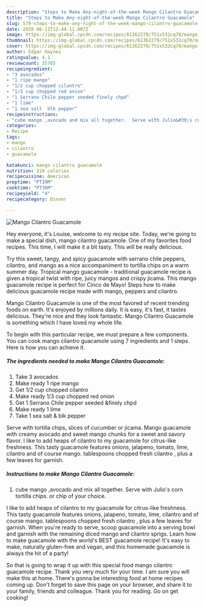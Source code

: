 ```yaml
---
description: "Steps to Make Any-night-of-the-week Mango Cilantro Guacamole"
title: "Steps to Make Any-night-of-the-week Mango Cilantro Guacamole"
slug: 579-steps-to-make-any-night-of-the-week-mango-cilantro-guacamole
date: 2020-06-11T12:44:11.007Z
image: https://img-global.cpcdn.com/recipes/61362279/751x532cq70/mango-cilantro-guacamole-recipe-main-photo.jpg
thumbnail: https://img-global.cpcdn.com/recipes/61362279/751x532cq70/mango-cilantro-guacamole-recipe-main-photo.jpg
cover: https://img-global.cpcdn.com/recipes/61362279/751x532cq70/mango-cilantro-guacamole-recipe-main-photo.jpg
author: Edgar Haynes
ratingvalue: 4.1
reviewcount: 35785
recipeingredient:
- "3 avocados"
- "1 ripe mango"
- "1/2 cup chopped cilantro"
- "1/3 cup chopped red onion"
- "1 Serrano Chile pepper seeded finely chpd"
- "1 lime"
- "1 sea salt  blk pepper"
recipeinstructions:
- "cube mango ,avocado and mix all together.  Serve with Julio&#39;s corn tortilla chips. or chip of your choice."
categories:
- Recipe
tags:
- mango
- cilantro
- guacamole

katakunci: mango cilantro guacamole 
nutrition: 219 calories
recipecuisine: American
preptime: "PT39M"
cooktime: "PT36M"
recipeyield: "4"
recipecategory: Dinner

---
```



![Mango Cilantro Guacamole](https://img-global.cpcdn.com/recipes/61362279/751x532cq70/mango-cilantro-guacamole-recipe-main-photo.jpg)

Hey everyone, it's Louise, welcome to my recipe site. Today, we're going to make a special dish, mango cilantro guacamole. One of my favorites food recipes. This time, I will make it a bit tasty. This will be really delicious.

Try this sweet, tangy, and spicy guacamole with serrano chile peppers, cilantro, and mango as a nice accompaniment to tortilla chips on a warm summer day. Tropical mango guacamole - traditional guacamole recipe is given a tropical twist with ripe, juicy mangos and crispy jicama. This mango guacamole recipe is perfect for Cinco de Mayo! Steps how to make delicious guacamole recipe made with mango, peppers and cilantro.

Mango Cilantro Guacamole is one of the most favored of recent trending foods on earth. It's enjoyed by millions daily. It is easy, it's fast, it tastes delicious. They're nice and they look fantastic. Mango Cilantro Guacamole is something which I have loved my whole life.


To begin with this particular recipe, we must prepare a few components. You can cook mango cilantro guacamole using 7 ingredients and 1 steps. Here is how you can achieve it.

<!--inarticleads1-->

##### The ingredients needed to make Mango Cilantro Guacamole:

1. Take 3 avocados
1. Make ready 1 ripe mango
1. Get 1/2 cup chopped cilantro
1. Make ready 1/3 cup chopped red onion
1. Get 1 Serrano Chile pepper seeded &amp;finely chpd
1. Make ready 1 lime
1. Take 1 sea salt &amp; blk pepper


Serve with tortilla chips, slices of cucumber or jicama. Mango guacamole with creamy avocado and sweet mango chunks for a sweet and savory flavor. I like to add heaps of cilantro to my guacamole for citrus-like freshness. This tasty guacamole features onions, jalapeno, tomato, lime, cilantro and of course mango. tablespoons chopped fresh cilantro , plus a few leaves for garnish. 

<!--inarticleads2-->

##### Instructions to make Mango Cilantro Guacamole:

1. cube mango ,avocado and mix all together.  Serve with Julio&#39;s corn tortilla chips. or chip of your choice.


I like to add heaps of cilantro to my guacamole for citrus-like freshness. This tasty guacamole features onions, jalapeno, tomato, lime, cilantro and of course mango. tablespoons chopped fresh cilantro , plus a few leaves for garnish. When you&#39;re ready to serve, scoop guacamole into a serving bowl and garnish with the remaining diced mango and cilantro sprigs. Learn how to make guacamole with the world&#39;s BEST guacamole recipe! It&#39;s easy to make, naturally gluten-free and vegan, and this homemade guacamole is always the hit of a party! 

So that is going to wrap it up with this special food mango cilantro guacamole recipe. Thank you very much for your time. I am sure you will make this at home. There's gonna be interesting food at home recipes coming up. Don't forget to save this page on your browser, and share it to your family, friends and colleague. Thank you for reading. Go on get cooking!
